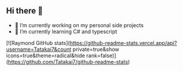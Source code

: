 ## Hi there 👋

- 🔭 I’m currently working on my personal side projects
- 🌱 I’m currently learning C# and typescript

[![Raymond GitHub stats](https://github-readme-stats.vercel.app/api?username=Tatakai7&count private=true&show icons=true&theme=radical&hide rank=false)]
(https://github.com/Tatakai7/github-readme-stats)
